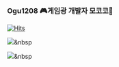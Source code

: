 ### Ogu1208   🎮게임광 개발자 모코코🌱

[![Hits](https://hits.seeyoufarm.com/api/count/incr/badge.svg?url=https%3A%2F%2Fgithub.com%2FOgu1208&count_bg=%236C6A61&title_bg=%237F9E94&icon=buzzfeed.svg&icon_color=%23FFFFFF&title=Visit&edge_flat=true)](https://hits.seeyoufarm.com)

<img src="https://img.shields.io/badge/Python-3766AB?style=flat-square&logo=Python&logoColor=white"/></a>&nbsp 


<a href="https://velog.io/@ogu1208"><img src="https://img.shields.io/badge/Velog-#20C997?style=flat-square&logo=Velog&logoColor=white&link=Velog"/></a>&nbsp



<!--
**Ogu1208/Ogu1208** is a ✨ _special_ ✨ repository because its `README.md` (this file) appears on your GitHub profile.

Here are some ideas to get you started:

- 🔭 I’m currently working on ...
- 🌱 I’m currently learning ...
- 👯 I’m looking to collaborate on ...
- 🤔 I’m looking for help with ...
- 💬 Ask me about ...
- 📫 How to reach me: ...
- 😄 Pronouns: ...
- ⚡ Fun fact: ...
-->
